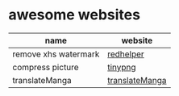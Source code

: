 # awesome websites


| name | website |
|------|--------|
| remove xhs watermark | [redhelper](https://xhs.ratbox.top) |
| compress picture | [tinypng](https://tinypng.com) |
|translateManga | [translateManga](https://translatemanga.net) |
